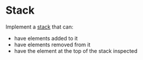 # Stack

Implement a [stack](https://en.wikipedia.org/wiki/Stack_(abstract_data_type)) that can:
- have elements added to it
- have elements removed from it
- have the element at the top of the stack inspected
